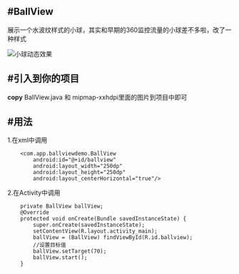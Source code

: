 #BallView
-------------------

展示一个水波纹样式的小球，其实和早期的360监控流量的小球差不多啦，改了一种样式


![小球动态效果](http://img.blog.csdn.net/20160721175435160)

#引入到你的项目
-------------------
**copy** BallView.java 和 mipmap-xxhdpi里面的图片到项目中即可

#用法
-------------------
1.在xml中调用
```
    <com.app.ballviewdemo.BallView
        android:id="@+id/ballview"
        android:layout_width="250dp"
        android:layout_height="250dp"
        android:layout_centerHorizontal="true"/>
```
2.在Activity中调用
```
    private BallView ballView;
    @Override
    protected void onCreate(Bundle savedInstanceState) {
        super.onCreate(savedInstanceState);
        setContentView(R.layout.activity_main);
        ballView = (BallView) findViewById(R.id.ballview);
        //设置目标值
        ballView.setTarget(70);
        ballView.start();
    }
```
